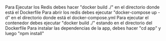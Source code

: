 Para Ejecutar los Redis debes hacer "docker build ./" en el directorio donde está el Dockerfile
Para abrir los redis debes ejecutar "docker-compose up -d" en el directorio donde está el docker-compose.yml
Para ejecutar el contenedor debes ejecutar  "docker build ./" estando en el directorio del Dockerfile
Para instalar las dependencias de la app, debes hacer "cd app" y luego "npm install"

